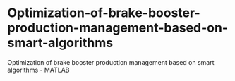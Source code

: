 # Optimization-of-brake-booster-production-management-based-on-smart-algorithms
Optimization of brake booster production management based on smart algorithms - MATLAB
